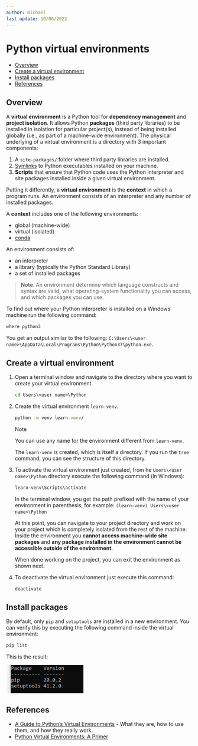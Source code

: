 ```yaml
---
author: michael
last update: 10/06/2022
---
```


# Python virtual environments

- [Overview](#overview)
- [Create a virtual environment](#create-a-virtual-environment)
- [Install packages](#install-packages)
- [References](#references)
  
## Overview 

A **virtual environment** is a Python tool for **dependency management** and **project isolation**. It allows Python **packages** (third party libraries) to be installed in isolation for particular project(s), instead of being installed globally (i.e., as part of a machine-wide environment).
The physical underlying of a virtual environment is a directory with 3 important components:

1. A `site-packages/` folder where third party libraries are installed.
1. [Symlinks](https://en.wikipedia.org/wiki/Symbolic_link) to Python executables installed on your machine.
1. **Scripts** that ensure that Python code uses the Python interpreter and site packages installed inside a given virtual environment.

Putting it differently, a **virtual environment** is the **context** in which a program runs. An environment consists of an interpreter and any number of installed packages.

A **context** includes one of the following environments:

- global (machine-wide)
- virtual (isolated)
- [conda](https://www.anaconda.com/)

An environment consists of:

- an interpreter
- a library (typically the Python Standard Library)
- a set of installed packages

> **Note**.
> An environment determine which language constructs and syntax are valid, what operating-system functionality you can access, and which packages you can use.

To find out where your Python interpreter is installed on a Windows machine run the following command:

```cmd
where python3
```

You get an output similar to the following: `C:\Users\<user name>\AppData\Local\Programs\Python\Python37\python.exe`.

## Create a virtual environment

1. Open a terminal window and navigate to the directory where you want to create your virtual environment.

    ```cmd
    cd Users\<user name>\Python
    ```

1. Create the virtual environment `learn-venv`.

    ```cmd
    python -m venv learn-venv/
    ```
    > [!NOTE]
    > You can use any name for the environment different from `learn-venv`.

    The `learn-venv` is created, which is itself a directory. If you run the `tree` command, you can see the structure of this directory.

1. To activate the virtual environment just created, from he `Users\<user name>\Python` directory execute the following command (in Windows):

    ```cmd
    learn-venv\Scripts\activate
    ```

    In the terminal window, you get the path prefixed with the name of your environment in parenthesis, for example:
    `(learn-venv) Users\<user name>\Python`

    At this point, you can navigate to your project directory and work on your project which is completely isolated from the rest of the machine.
    Inside the environment you **cannot access machine-wide site packages** and **any package installed in the environment cannot be accessible outside of the environment**.

    When done working on the project, you can exit the environment as shown next.

1. To deactivate the virtual environment just execute this command:

    ```cmd
    deactivate
    ```

## Install packages

By default, only `pip` and `setuptools` are installed in a new environment.
You can verify this by executing the following command inside the virtual environment:

```cmd
pip list
```

This is the result:

![default venv packages](../../Media/Python/env/default-venv-packages.PNG)


## References

- [A Guide to Python’s Virtual Environments](https://towardsdatascience.com/virtual-environments-104c62d48c54) - What they are, how to use them, and how they really work.
- [Python Virtual Environments: A Primer](https://realpython.com/python-virtual-environments-a-primer/)
